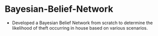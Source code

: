 # Bayesian-Belief-Network
- Developed a Bayesian Belief Network from scratch to determine the likelihood of theft occurring in house based on various scenarios.
